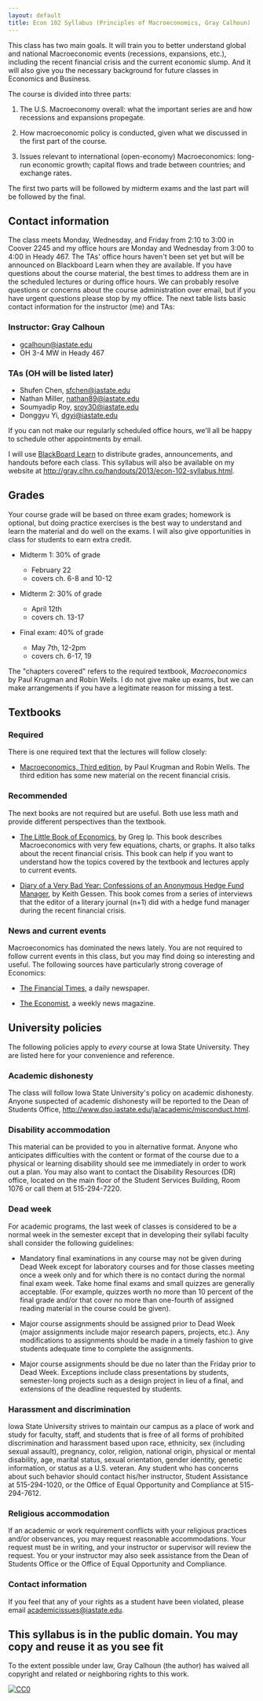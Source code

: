 ```yaml
---
layout: default
title: Econ 102 Syllabus (Principles of Macroeconomics, Gray Calhoun)
---
```


This class has two main goals. It will train you to better understand
global and national Macroeconomic events (recessions, expansions,
etc.), including the recent financial crisis and the current economic
slump.  And it will also give you the necessary background for future
classes in Economics and Business.

The course is divided into three parts:

1. The U.S. Macroeconomy overall: what the important series are and
   how recessions and expansions propegate.

2. How macroeconomic policy is conducted, given what we discussed in
   the first part of the course.

3. Issues relevant to international (open-economy) Macroeconomics:
   long-run economic growth; capital flows and trade between countries;
   and exchange rates.

The first two parts will be followed by midterm exams and the last
part will be followed by the final.

Contact information 
-------------------

The class meets Monday, Wednesday, and Friday from 2:10 to 3:00 in
Coover 2245 and my office hours are Monday and Wednesday from 3:00 to
4:00 in Heady 467.  The TAs' office hours haven't been set
yet but will be announced on Blackboard Learn when they are available.
If you have questions about the course material, the best times to
address them are in the scheduled lectures or during office hours. We
can probably resolve questions or concerns about the course
administration over email, but if you have urgent questions please
stop by my office.  The next table lists basic contact information for
the instructor (me) and TAs:

### Instructor: Gray Calhoun
* <gcalhoun@iastate.edu>
* OH 3-4 MW in Heady 467

### TAs (OH will be listed later)
* Shufen Chen, <sfchen@iastate.edu>
* Nathan Miller, <nathan89@iastate.edu>
* Soumyadip Roy, <sroy30@iastate.edu>
* Donggyu Yi, <dgyi@iastate.edu>

If you can not make our regularly scheduled office hours, we'll all be
happy to schedule other appointments by email.

I will use [BlackBoard Learn](https://bb.its.iastate.edu) to
distribute grades, announcements, and handouts before each class.  This
syllabus will also be available on my website at
<http://gray.clhn.co/handouts/2013/econ-102-syllabus.html>.

Grades
------

Your course grade will be based on three exam grades; homework is
optional, but doing practice exercises is the best way to understand
and learn the material and do well on the exams.  I will also give
opportunities in class for students to earn extra credit.

* Midterm 1: 30% of grade
  - February 22
  - covers ch. 6-8 and 10-12

* Midterm 2: 30% of grade
  - April 12th
  - covers ch. 13-17

* Final exam: 40% of grade
  - May 7th, 12-2pm
  - covers ch. 6-17, 19

The "chapters covered" refers to the required textbook,
*Macroeconomics* by Paul Krugman and Robin Wells.  I do not give make
up exams, but we can make arrangements if you have a legitimate reason
for missing a test.

Textbooks
---------

### Required
There is one required text that the lectures will follow closely:

* [Macroeconomics, Third
  edition](http://bcs.worthpublishers.com/krugmanwellsmacro3), by Paul
  Krugman and Robin Wells.  The third edition has some new material on
  the recent financial crisis.

### Recommended
The next books are not required but are useful.  Both use less math
and provide different perspectives than the textbook.

* [The Little Book of Economics](http://gregip.wordpress.com/), by
  Greg Ip. This book describes Macroeconomics with very few equations,
  charts, or graphs.  It also talks about the recent financial
  crisis. This book can help if you want to understand how the topics
  covered by the textbook and lectures apply to current events.

* [Diary of a Very Bad Year: Confessions of an Anonymous Hedge Fund
    Manager](http://shop.nplusonemag.com/products/diary-of-a-very-bad-year-confessions-of-an-anonymous-hedge-fund-manager),
    by Keith Gessen.  This book comes from a series of interviews that
    the editor of a literary journal (n+1) did with a hedge fund
    manager during the recent financial crisis.

### News and current events
Macroeconomics has dominated the news lately.  You are not required to
follow current events in this class, but you may find doing so
interesting and useful.  The following sources have particularly
strong coverage of Economics:

* [The Financial Times](http://www.ft.com), a daily newspaper.

* [The Economist](http://www.economist.com), a weekly news magazine.


University policies
-------------------

The following policies apply to *every* course at Iowa State
University. They are listed here for your convenience and reference.

### Academic dishonesty

The class will follow Iowa State University's policy on academic
dishonesty.  Anyone suspected of academic dishonesty will be reported
to the Dean of Students Office,
<http://www.dso.iastate.edu/ja/academic/misconduct.html>.

### Disability accommodation

This material can be provided to you in alternative format. Anyone who
anticipates difficulties with the content or format of the course due
to a physical or learning disability should see me immediately in
order to work out a plan. You may also want to contact the Disability
Resources (DR) office, located on the main floor of the Student
Services Building, Room 1076 or call them at 515-294-7220.

### Dead week

For academic programs, the last week of classes is considered to be a
normal week in the semester except that in developing their syllabi
faculty shall consider the following guidelines:

* Mandatory final examinations in any course may not be given during
  Dead Week except for laboratory courses and for those classes
  meeting once a week only and for which there is no contact during
  the normal final exam week. Take home final exams and small quizzes
  are generally acceptable. (For example, quizzes worth no more than
  10 percent of the final grade and/or that cover no more than
  one-fourth of assigned reading material in the course could be
  given).

* Major course assignments should be assigned prior to Dead Week
  (major assignments include major research papers, projects,
  etc.). Any modifications to assignments should be made in a timely
  fashion to give students adequate time to complete the assignments.

* Major course assignments should be due no later than the Friday
  prior to Dead Week. Exceptions include class presentations by
  students, semester-long projects such as a design project in lieu of
  a final, and extensions of the deadline requested by students.

### Harassment and discrimination

Iowa State University strives to maintain our campus as a place of
work and study for faculty, staff, and students that is free of all
forms of prohibited discrimination and harassment based upon race,
ethnicity, sex (including sexual assault), pregnancy, color, religion,
national origin, physical or mental disability, age, marital status,
sexual orientation, gender identity, genetic information, or status as
a U.S. veteran. Any student who has concerns about such behavior
should contact his/her instructor, Student Assistance at 515-294-1020,
or the Office of Equal Opportunity and Compliance at 515-294-7612.

### Religious accommodation

If an academic or work requirement conflicts with your religious
practices and/or observances, you may request reasonable
accommodations. Your request must be in writing, and your instructor
or supervisor will review the request.  You or your instructor may
also seek assistance from the Dean of Students Office or the Office of
Equal Opportunity and Compliance.

### Contact information

If you feel that any of your rights as a student have been violated,
please email <academicissues@iastate.edu>.

This syllabus is in the public domain. You may copy and reuse it as you see fit
-------------------------------------------------------------------------------
To the extent possible under law, Gray Calhoun (the author) has waived
all copyright and related or neighboring rights to this work.

<a rel="license"
 href="http://creativecommons.org/publicdomain/zero/1.0/">
 <img src="http://i.creativecommons.org/p/zero/1.0/88x31.png" style="border-style: none;" alt="CC0" />
</a>
